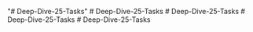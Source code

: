 "# Deep-Dive-25-Tasks" 
#   D e e p - D i v e - 2 5 - T a s k s  
 #   D e e p - D i v e - 2 5 - T a s k s  
 #   D e e p - D i v e - 2 5 - T a s k s  
 # Deep-Dive-25-Tasks
